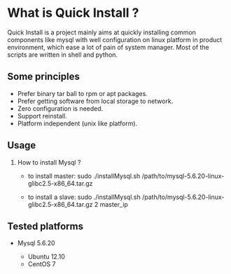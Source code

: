What is Quick Install ?
=======================

Quick Install is a project mainly aims at quickly installing common components like mysql 
with well configuration on linux platform in product environment, which ease a lot of pain 
of system manager. Most of the scripts are written in shell and python.

## Some principles

+ Prefer binary tar ball to rpm or apt packages.
+ Prefer getting software from local storage to network.
+ Zero configuration is needed.
+ Support reinstall.
+ Platform independent (unix like platform).

## Usage

1. How to install Mysql ?

	+ to install master:
			sudo ./installMysql.sh /path/to/mysql-5.6.20-linux-glibc2.5-x86_64.tar.gz
	
	+ to install a slave:
			sudo ./installMysql.sh /path/to/mysql-5.6.20-linux-glibc2.5-x86_64.tar.gz 2 master_ip

## Tested platforms

+ Mysql 5.6.20

	+ Ubuntu 12.10
	+ CentOS 7
